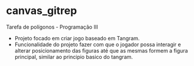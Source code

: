 # canvas_gitrep
Tarefa de polígonos - Programação III

- Projeto focado em criar jogo baseado em Tangram.
- Funcionalidade do projeto fazer com que o jogador possa interagir e alterar posicionamento das figuras até que as mesmas formem a figura principal, similar ao principio basico do tangram.
